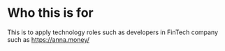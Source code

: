 # Who this is for 
This is to apply technology roles such as developers in FinTech company such as https://anna.money/
